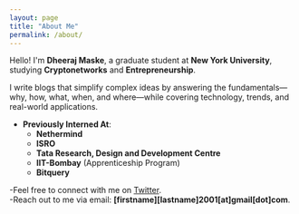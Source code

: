 ```yaml
---
layout: page
title: "About Me"
permalink: /about/
---
```




Hello! I'm **Dheeraj Maske**, a graduate student at **New York University**, studying **Cryptonetworks** and **Entrepreneurship**.  

I write blogs that simplify complex ideas by answering the fundamentals—why, how, what, when, and where—while covering technology, trends, and real-world applications.

- **Previously Interned At**:  
  - **Nethermind**  
  - **ISRO**  
  - **Tata Research, Design and Development Centre**  
  - **IIT-Bombay** (Apprenticeship Program)  
  - **Bitquery**

-Feel free to connect with me on [Twitter](https://x.com/Dheeraj_maske).  
-Reach out to me via email: **[firstname][lastname]2001[at]gmail[dot]com**.
